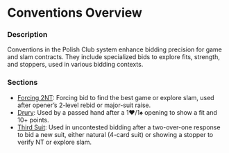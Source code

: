 # Conventions Overview

### Description

Conventions in the Polish Club system enhance bidding precision for game and slam contracts. They include specialized bids to explore fits, strength, and stoppers, used in various bidding contexts.

### Sections

- [Forcing 2NT](forcing-2nt.md): Forcing bid to find the best game or explore slam, used after opener’s 2-level rebid or major-suit raise.
- [Drury](drury.md): Used by a passed hand after a 1♥/1♠ opening to show a fit and 10+ points.
- [Third Suit](third-suit.md): Used in uncontested bidding after a two-over-one response to bid a new suit, either natural (4-card suit) or showing a stopper to verify NT or explore slam.